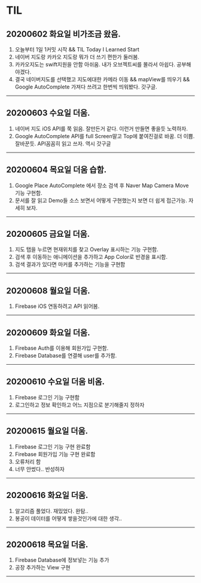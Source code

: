 # TIL

20200602 화요일 비가조금 왔음.
--------------------------
1. 오늘부터 1일 1커밋 시작 && TIL Today I Learned Start <br>
2. 네이버 지도랑 카카오 지도랑 뭐가 더 쓰기 편한가 둘러봄.<br>
3. 카카오지도는 swift지원을 안함 아쉬움. 내가 오브젝트씨를 몰라서 아쉽다. 공부해야겠다.<br>
4. 결국 네이버지도를 선택했고 지도에대한 카메라 이동 && mapView를 띄우기 && Google AutoComplete 가져다 쓰려고 한번씩 띄워봤다. 갓구글.<br>

<hr/>



20200603 수요일 더움.
--------------------------
1. 네이버 지도 iOS API를 쭉 읽음. 잘만든거 같다. 이런거 만들면 좋을듯 노력하자. <br>
2. Google AutoComplete API를 full Screen말고 Top에 붙여진걸로 바꿈. 더 이쁨. 잘바꾼듯. API꼼꼼히 읽고 쓰자. 역시 갓구글<br>

<hr/>


20200604 목요일 더움 습함.
--------------------------
1. Google Place AutoComplete 에서 장소 검색 후 Naver Map Camera Move 기능 구현함. <br>
2. 문서를 잘 읽고 Demo들 소스 보면서 어떻게 구현했는지 보면 더 쉽게 접근가능. 자세히 보자. <br>

<hr/>


20200605 금요일 더움.
--------------------------
1. 지도 탭을 누르면 현재위치를 찾고 Overlay 표시하는 기능 구현함. <br>
2. 검색 후 이동하는 애니메이션을 추가하고 App Color로 반경을 표시함. <br>
3. 검색 결과가 있다면 마커를 추가하는 기능을 구현함 <br>

<hr/>


20200608 월요일 더움.
--------------------------
1. Firebase iOS 연동하려고 API 읽어봄. <br>

<hr/>

20200609 화요일 더움.
--------------------------
1. Firebase Auth를 이용해 회원가입 구현함. <br>
2. Firebase Database를 연결해 user를 추가함. <br>

<hr/>

20200610 수요일 더움 비옴.
--------------------------
1. Firebase 로그인 기능 구현함 <br>
2. 로그인하고 정보 확인하고 어느 지점으로 분기해줄지 정하자 <br>

<hr/>

20200615 월요일 더움.
--------------------------
1. Firebase 로그인 기능 구현 완료함 <br>
2. Firebase 회원가입 기능 구현 완료함 <br>
3. 오류처리 함 <br>
4. 너무 안썼다.. 반성하자 <br>

<hr/>

20200616 화요일 더움.
--------------------------
1. 알고리즘 풀었다. 재밌었다. 완탐.. <br>
2. 봉공이 데이터를 어떻게 쌓을것인가에 대한 생각.. <br>

<hr/>


20200618 목요일 더움.
--------------------------
1. Firebase Database에 정보넣는 기능 추가 <br>
2. 공장 추가하는 View 구현 <br>

<hr/>
